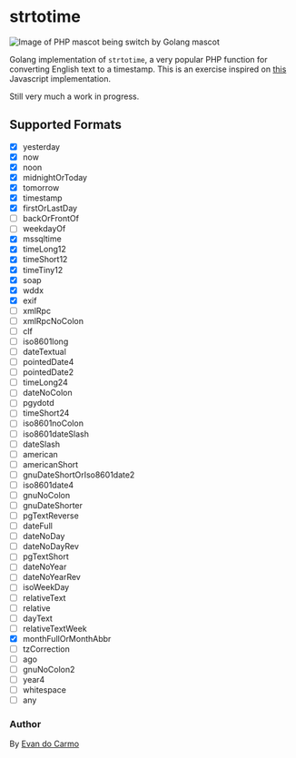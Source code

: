 # strtotime

![Image of PHP mascot being switch by Golang mascot](https://i.imgur.com/8RhHjkD.jpg)

Golang implementation of `strtotime`, a very popular PHP function for converting English text to a timestamp. This is an exercise inspired on [this](https://github.com/kvz/locutus/blob/master/src/php/datetime/strtotime.js) Javascript implementation.

Still very much a work in progress.

## Supported Formats

- [x] yesterday
- [x] now
- [x] noon
- [x] midnightOrToday
- [x] tomorrow
- [x] timestamp
- [x] firstOrLastDay
- [ ] backOrFrontOf
- [ ] weekdayOf
- [x] mssqltime
- [x] timeLong12
- [x] timeShort12
- [x] timeTiny12
- [x] soap
- [x] wddx
- [x] exif
- [ ] xmlRpc
- [ ] xmlRpcNoColon
- [ ] clf
- [ ] iso8601long
- [ ] dateTextual
- [ ] pointedDate4
- [ ] pointedDate2
- [ ] timeLong24
- [ ] dateNoColon
- [ ] pgydotd
- [ ] timeShort24
- [ ] iso8601noColon
- [ ] iso8601dateSlash
- [ ] dateSlash
- [ ] american
- [ ] americanShort
- [ ] gnuDateShortOrIso8601date2
- [ ] iso8601date4
- [ ] gnuNoColon
- [ ] gnuDateShorter
- [ ] pgTextReverse
- [ ] dateFull
- [ ] dateNoDay
- [ ] dateNoDayRev
- [ ] pgTextShort
- [ ] dateNoYear
- [ ] dateNoYearRev
- [ ] isoWeekDay
- [ ] relativeText
- [ ] relative
- [ ] dayText
- [ ] relativeTextWeek
- [x] monthFullOrMonthAbbr
- [ ] tzCorrection
- [ ] ago
- [ ] gnuNoColon2
- [ ] year4
- [ ] whitespace
- [ ] any

### Author

By [Evan do Carmo](https://github.com/carmo-evan)